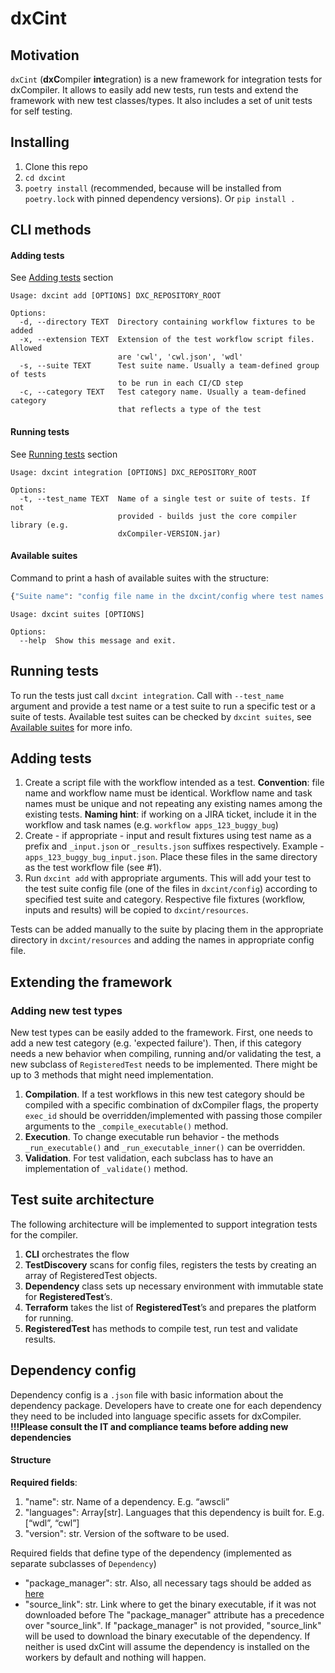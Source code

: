 # dxCint

## Motivation
`dxCint` (**dxC**ompiler **int**egration) is a new framework for integration tests for dxCompiler. It allows to easily 
add new tests, run tests and extend the framework with new test classes/types. It also includes a set of unit tests for 
self testing.

## Installing
1. Clone this repo
2. `cd dxcint`
3. `poetry install` (recommended, because will be installed from `poetry.lock` with pinned dependency versions). Or 
`pip install .`

## CLI methods
#### Adding tests
See [Adding tests](#adding-tests-1) section
```commandline
Usage: dxcint add [OPTIONS] DXC_REPOSITORY_ROOT

Options:
  -d, --directory TEXT  Directory containing workflow fixtures to be added
  -x, --extension TEXT  Extension of the test workflow script files. Allowed
                        are 'cwl', 'cwl.json', 'wdl'
  -s, --suite TEXT      Test suite name. Usually a team-defined group of tests
                        to be run in each CI/CD step
  -c, --category TEXT   Test category name. Usually a team-defined category
                        that reflects a type of the test
```

#### Running tests
See [Running tests](#running-tests) section
```commandline
Usage: dxcint integration [OPTIONS] DXC_REPOSITORY_ROOT

Options:
  -t, --test_name TEXT  Name of a single test or suite of tests. If not
                        provided - builds just the core compiler library (e.g.
                        dxCompiler-VERSION.jar)
```

#### Available suites
Command to print a hash of available suites with the structure:
```python
{"Suite name": "config file name in the dxcint/config where test names are registered"}
```
```commandline
Usage: dxcint suites [OPTIONS]

Options:
  --help  Show this message and exit.
```

## Running tests
To run the tests just call `dxcint integration`. Call with `--test_name` argument and provide a test name or a test 
suite to run a specific test or a suite of tests. Available test suites can be checked by `dxcint suites`, see 
[Available suites](#available-suites) for more info.


## Adding tests
1. Create a script file with the workflow intended as a test. **Convention**: file name and workflow name must be identical. 
Workflow name and task names must be unique and not repeating any existing names among the existing tests. 
**Naming hint**: if working on a JIRA ticket, include it in the workflow and task names (e.g. `workflow apps_123_buggy_bug`)
2. Create - if appropriate - input and result fixtures using test name as a prefix and `_input.json` or `_results.json` 
suffixes respectively. Example - `apps_123_buggy_bug_input.json`. Place these files in the same directory as the test 
workflow file (see #1).
3. Run `dxcint add` with appropriate arguments. This will add your test to the test suite config file (one of the files 
in `dxcint/config`) according to specified test suite and category. Respective file fixtures (workflow, inputs and 
results) will be copied to `dxcint/resources`.

Tests can be added manually to the suite by placing them in the appropriate directory in `dxcint/resources` and adding 
the names in appropriate config file.

## Extending the framework
### Adding new test types
New test types can be easily added to the framework. First, one needs to add a new test category (e.g. 'expected failure'). 
Then, if this category needs a new behavior when compiling, running and/or validating the test, a new subclass of 
`RegisteredTest` needs to be implemented. There might be up to 3 methods that might need implementation.

1. **Compilation**. If a test workflows in this new test category should be compiled with a specific combination of dxCompiler flags, 
the property `exec_id` should be overridden/implemented with passing those compiler arguments to the 
`_compile_executable()` method. 
2. **Execution**. To change executable run behavior - the methods `_run_executable()` and `_run_executable_inner()` can be overridden.
3. **Validation**. For test validation, each subclass has to have an implementation of `_validate()` method.


## Test suite architecture
The following architecture will be implemented to support integration tests for the compiler.
1. **CLI** orchestrates the flow 
2. **TestDiscovery** scans for config files, registers the tests by creating an array of RegisteredTest objects. 
3. **Dependency** class sets up necessary environment with immutable state for **RegisteredTest**’s.
4. **Terraform** takes the list of **RegisteredTest**’s and prepares the platform for running.
5. **RegisteredTest** has methods to compile test, run test and validate results.


## Dependency config 
Dependency config is a `.json` file with basic information about the dependency package. Developers have to create one 
for each dependency they need to be included into language specific assets for dxCompiler.  
**!!!Please consult the IT and compliance teams before adding new dependencies**
#### Structure
**Required fields**:
1. "name": str. Name of a dependency. E.g. “awscli”
2. "languages": Array[str]. Languages that this dependency is built for. E.g. [“wdl”, “cwl”]
3. "version": str. Version of the software to be used.

Required fields that define type of the dependency (implemented as separate subclasses of `Dependency`)
* "package_manager": str. Also, all necessary tags should be added as [here](https://documentation.dnanexus.com/developer/apps/execution-environment#external-utilities)
* "source_link": str. Link where to get the binary executable, if it was not downloaded before
The "package_manager" attribute has a precedence over "source_link". If "package_manager" is not provided, "source_link" 
will be used to download the binary executable of the dependency. If neither is used dxCint will assume the dependency 
is installed on the workers by default and nothing will happen.


